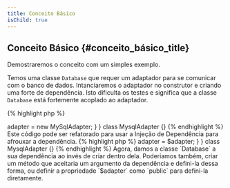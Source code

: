 ```yaml
---
title: Conceito Básico
isChild: true
---
```


## Conceito Básico {#conceito_básico_title}

Demostraremos o conceito com um simples exemplo.

Temos uma classe `Database` que requer um adaptador para se comunicar com o banco de dados. Intanciaremos o adaptador
no construtor e criando uma forte de dependência. Isto dificulta os testes e significa que a classe `Database` está
fortemente acoplado ao adaptador.

{% highlight php %}
<?php
namespace Database;

class Database
{
    protected $adapter;

    public function __construct()
    {
        $this->adapter = new MySqlAdapter;
    }
}

class MysqlAdapter {}
{% endhighlight %}

Este código pode ser refatorado para usar a Injeção de Dependência para afrouxar a dependência.

{% highlight php %}
<?php
namespace Database;

class Database
{
    protected $adapter;

    public function __construct(MySqlAdapter $adapter)
    {
        $this->adapter = $adapter;
    }
}

class MysqlAdapter {}
{% endhighlight %}

Agora, damos a classe `Database` a sua dependência ao invés de criar dentro dela. Poderiamos também, criar um método
que aceitaria um argumento da dependência e defini-la dessa forma, ou definir a propriedade `$adapter` como `public`
para defini-la diretamente.
